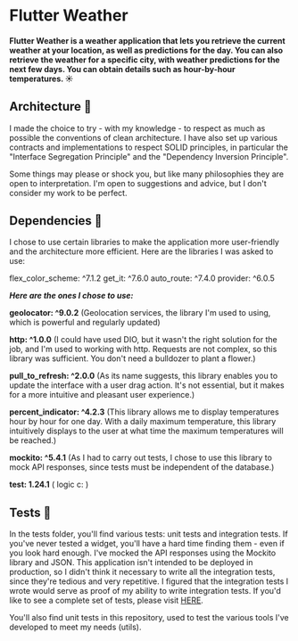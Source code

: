 # Flutter Weather

#### Flutter Weather is a weather application that lets you retrieve the current weather at your location, as well as predictions for the day. You can also retrieve the weather for a specific city, with weather predictions for the next few days. You can obtain details such as hour-by-hour temperatures. ☀️

## Architecture 🏢

I made the choice to try - with my knowledge - to respect as much as possible the conventions of clean architecture. I have also set up various contracts and implementations to respect SOLID principles, in particular the "Interface Segregation Principle" and the "Dependency Inversion Principle". 

Some things may please or shock you, but like many philosophies they are open to interpretation. I'm open to suggestions and advice, but I don't consider my work to be perfect.

## Dependencies 🔗

I chose to use certain libraries to make the application more user-friendly and the architecture more efficient. Here are the libraries I was asked to use:

flex_color_scheme: ^7.1.2
get_it: ^7.6.0
auto_route: ^7.4.0
 provider: ^6.0.5

***Here are the ones I chose to use:***

**geolocator: ^9.0.2** (Geolocation services, the library I'm used to using, which is powerful and regularly updated)

**http: ^1.0.0** (I could have used DIO, but it wasn't the right solution for the job, and I'm used to working with http. Requests are not complex, so this library was sufficient. You don't need a bulldozer to plant a flower.)

**pull_to_refresh: ^2.0.0** (As its name suggests, this library enables you to update the interface with a user drag action. It's not essential, but it makes for a more intuitive and pleasant user experience.)

**percent_indicator: ^4.2.3** (This library allows me to display temperatures hour by hour for one day. With a daily maximum temperature, this library intuitively displays to the user at what time the maximum temperatures will be reached.)

**mockito: ^5.4.1** (As I had to carry out tests, I chose to use this library to mock API responses, since tests must be independent of the database.)

**test: 1.24.1** ( logic c: )

## Tests 🌋

In the tests folder, you'll find various tests: unit tests and integration tests. If you've never tested a widget, you'll have a hard time finding them - even if you look hard enough.
I've mocked the API responses using the Mockito library and JSON.
This application isn't intended to be deployed in production, so I didn't think it necessary to write all the integration tests, since they're tedious and very repetitive. 
I figured that the integration tests I wrote would serve as proof of my ability to write integration tests. If you'd like to see a complete set of tests, please visit [HERE](https://github.com/ClementG63/Neo4Driver).

You'll also find unit tests in this repository, used to test the various tools I've developed to meet my needs (utils).

